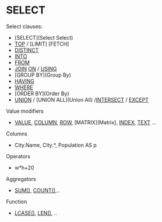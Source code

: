 # SELECT

Select clauses:
* [SELECT](Select Select)
* [TOP](Top) / [LIMIT] [FETCH]
* [DISTINCT](Distinct)
* [INTO](Into)
* [FROM](From)
* [JOIN](Join) [ON](On) / [USING](Using)
* [GROUP BY](Group By)
* [HAVING](Having)
* [WHERE](Where)
* [ORDER BY](Order By)
* [UNION](Union) / [UNION ALL](Union All) /[INTERSECT](Intersect) / [EXCEPT](Except)

Value modifiers
* [VALUE](Value), [COLUMN](Column), [ROW](Row), [MATRIX](Matrix], [INDEX](Index), [TEXT](Text) …

Columns
* City.Name, City.*, Population AS p

Operators
* w*h+20

Aggregators
* [SUM()](Sum), [COUNT()](Count),..

Function
* [LCASE()](Lcase), [LEN()](Len), ..

